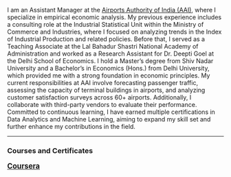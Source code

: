 I am an Assistant Manager at the <a href="https://www.aai.aero/"> Airports Authority of India (AAI)</a>, where I specialize in empirical economic analysis. My previous experience includes a consulting role at the Industrial Statistical Unit within the Ministry of Commerce and Industries, where I focused on analyzing trends in the Index of Industrial Production and related policies. Before that, I served as a Teaching Associate at the Lal Bahadur Shastri National Academy of Administration and worked as a Research Assistant for Dr. Deepti Goel at the Delhi School of Economics. I hold a Master’s degree from Shiv Nadar University and a Bachelor’s in Economics (Hons.) from Delhi University, which provided me with a strong foundation in economic principles. My current responsibilities at AAI involve forecasting passenger traffic, assessing the capacity of terminal buildings in airports, and analyzing customer satisfaction surveys across 60+ airports. Additionally, I collaborate with third-party vendors to evaluate their performance. Committed to continuous learning, I have earned multiple certifications in Data Analytics and Machine Learning, aiming to expand my skill set and further enhance my contributions in the field.

---

### Courses and Certificates
<a href="https://dutta-tanushree.github.io/pages/courses"><big><u><b>Coursera</b></u></big></a>


<!-- Remove above link if you don't want to attibute -->
